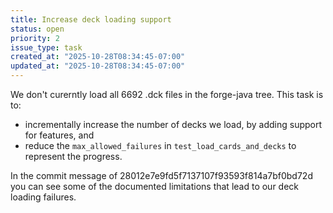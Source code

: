 ```yaml
---
title: Increase deck loading support
status: open
priority: 2
issue_type: task
created_at: "2025-10-28T08:34:45-07:00"
updated_at: "2025-10-28T08:34:45-07:00"
---
```


We don't curerntly load all 6692 .dck files in the forge-java tree.
This task is to:
- incrementally increase the number of decks we load, by adding support for features, and
- reduce the `max_allowed_failures` in `test_load_cards_and_decks` to represent the progress.

In the commit message of 28012e7e9fd5f7137107f93593f814a7bf0bd72d you can see
some of the documented limitations that lead to our deck loading failures.

